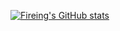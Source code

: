 
[![Fireing's GitHub stats](https://github-readme-stats.vercel.app/api?username=fireing123&count_private=true&show_icons=true&theme=chartreuse-dark&show_icons=true)](https://github.com/anuraghazra/github-readme-stats)

